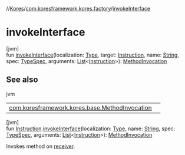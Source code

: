 //[Kores](../../index.md)/[com.koresframework.kores.factory](index.md)/[invokeInterface](invoke-interface.md)

# invokeInterface

[jvm]\
fun [invokeInterface](invoke-interface.md)(localization: [Type](https://docs.oracle.com/javase/8/docs/api/java/lang/reflect/Type.html), target: [Instruction](../com.koresframework.kores/-instruction/index.md), name: [String](https://kotlinlang.org/api/latest/jvm/stdlib/kotlin/-string/index.html), spec: [TypeSpec](../com.koresframework.kores.base/-type-spec/index.md), arguments: [List](https://kotlinlang.org/api/latest/jvm/stdlib/kotlin.collections/-list/index.html)<[Instruction](../com.koresframework.kores/-instruction/index.md)>): [MethodInvocation](../com.koresframework.kores.base/-method-invocation/index.md)

## See also

jvm

| | |
|---|---|
| [com.koresframework.kores.base.MethodInvocation](../com.koresframework.kores.base/-method-invocation/index.md) |  |

[jvm]\
fun [Instruction](../com.koresframework.kores/-instruction/index.md).[invokeInterface](invoke-interface.md)(localization: [Type](https://docs.oracle.com/javase/8/docs/api/java/lang/reflect/Type.html), name: [String](https://kotlinlang.org/api/latest/jvm/stdlib/kotlin/-string/index.html), spec: [TypeSpec](../com.koresframework.kores.base/-type-spec/index.md), arguments: [List](https://kotlinlang.org/api/latest/jvm/stdlib/kotlin.collections/-list/index.html)<[Instruction](../com.koresframework.kores/-instruction/index.md)>): [MethodInvocation](../com.koresframework.kores.base/-method-invocation/index.md)

Invokes method on [receiver](../com.koresframework.kores/-instruction/index.md).
